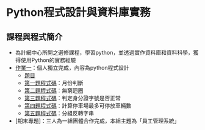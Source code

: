 Python程式設計與資料庫實務
== 
## 課程與程式簡介
- 為計網中心所開之選修課程，學習python，並透過實作資料庫和資料科學，獲得使用Python的實務經驗
- [作業一](https://github.com/janiceHuuu/112-2-python-programming-and-database-practices/tree/main/%E4%BD%9C%E6%A5%AD%201)：個人獨立完成，內容為python程式設計
  - [題目](https://github.com/janiceHuuu/112-2-python-programming-and-database-practices/blob/main/%E4%BD%9C%E6%A5%AD%201/Assignment%201%E9%A1%8C%E7%9B%AE.pdf)
  - [第一題程式碼](https://github.com/janiceHuuu/112-2-python-programming-and-database-practices/blob/main/%E4%BD%9C%E6%A5%AD%201/assignment1_1/F64126147_assignment1_1.ipynb)：月份判斷
  - [第二題程式碼](https://github.com/janiceHuuu/112-2-python-programming-and-database-practices/blob/main/%E4%BD%9C%E6%A5%AD%201/assignment1_2/F64126147_assignment1_2.ipynb)：無窮迴圈
  - [第三題程式碼](https://github.com/janiceHuuu/112-2-python-programming-and-database-practices/blob/main/%E4%BD%9C%E6%A5%AD%201/assignment1_3/F64126147_assignment1_3.ipynb)：判定身分證字號是否正常
  - [第四題程式碼](https://github.com/janiceHuuu/112-2-python-programming-and-database-practices/blob/main/%E4%BD%9C%E6%A5%AD%201/assignment1_4/F64126147_assignment1_4.ipynb)：計算停車場最多可停放車輛數
  - [第五題程式碼](https://github.com/janiceHuuu/112-2-python-programming-and-database-practices/blob/main/%E4%BD%9C%E6%A5%AD%201/assignment1_5/F64126147_assignment1_5.ipynb)：分組反轉字串
- [期末專題]：三人為一組團體合作完成，本組主題為「員工管理系統」

